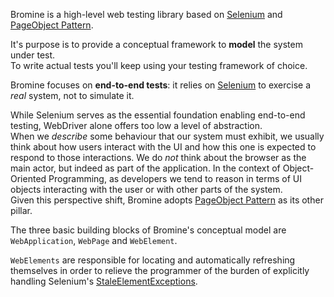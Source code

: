 Bromine is a high-level web testing library based on [Selenium][1] and [PageObject Pattern][2].

It's purpose is to provide a conceptual framework to **model** the system under test.  
To write actual tests you'll keep using your testing framework of choice.

Bromine focuses on **end-to-end tests**: it relies on [Selenium][1] to exercise a
*real* system, not to simulate it.

While Selenium serves as the essential foundation enabling end-to-end testing,
WebDriver alone offers too low a level of abstraction.  
When we *describe* some behaviour that our system must exhibit, we usually think
about how users interact with the UI and how this one is expected to respond to
those interactions. We do *not* think about the browser as the main actor, but
indeed as part of the application. In the context of Object-Oriented Programming,
as developers we tend to reason in terms of UI objects interacting with the user
or with other parts of the system.  
Given this perspective shift, Bromine adopts [PageObject Pattern][2] as its other pillar.

The three basic building blocks of Bromine's conceptual model are `WebApplication`,
`WebPage` and `WebElement`.

`WebElements` are responsible for locating and automatically refreshing themselves in
order to relieve the programmer of the burden of explicitly handling Selenium's
[StaleElementExceptions][3].


[1]: https://www.seleniumhq.org/
[2]: https://martinfowler.com/bliki/PageObject.html
[3]: https://docs.seleniumhq.org/exceptions/stale_element_reference.jsp
